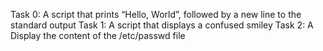 Task 0: A script that prints “Hello, World”, followed by a new line to the standard output
Task 1: A script that displays a confused smiley
Task 2: A Display the content of the /etc/passwd file
